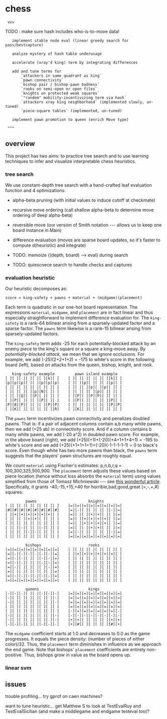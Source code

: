 # chess


     vvv


TODO : make sure hash includes who-is-to-move data!
       
       implement stable node eval (linear greedy search for pass/bestcapture) 

       analyze mystery of hash table underusage

       accelerate (xray'd king) term by integrating differences

       add and tune terms for
           `attackers in same quadrant as king`
           `pawn connectivity`
           `bishop pair / bishop-pawn badness`
           `rooks on semi-open or open files`
           `knights on protected weak squares` 
           `"random" mobility-incentivizing term via hash`
           `attackers xray king neighborhood` (implemented slowly, un-tuned)
           `piece-square tables` (implemented, un-tuned)

       implement pawn promotion to queen (enrich Move type)

     ^^^


## overview 
This project has two aims: to practice tree search and to use learning
techniques to infer and visualize interpretable chess heuristics.

### tree search
We use constant-depth tree search with a hand-crafted leaf evaluation function
and 4 optimizations:

*   alpha-beta pruning (with initial values to induce cutoff at checkmate)
*   recursive move ordering (call shallow alpha-beta to determine move ordering
    of deep alpha-beta)
*   reversible move (our version of Smith notation --- allows us to keep one
    board instance in Main)
*   difference evaluation (moves are sparse board updates, so it's faster to
    compute d(heuristic) and integrate) 

*   TODO: memoize {(depth, board) --> eval} during search
*   TODO: quiescnece search to handle checks and captures

### evaluation heuristic

Our heuristic decomposes as:

    score = king-safety + pawns + material + (midgame)(placement)

Each term is quadratic in our one-hot board representation.  The expressions
`material`, `midgame`, and `placement` are in fact linear and thus especially
straightforward to implement difference evaluation for.  The `king-safety` is
a rank-64 bilinear arising from a sparsely-updated factor and a sparse factor. 
The `pawns` term likewise is a rank-15 bilinear arising from sparsely-updated
factors.    

The `king-safety` term adds -25 for each potentially-blocked attack by an
enemy piece to the king's square or a square a king-move away.  By
*potentially-blocked attack*, we mean that we ignore occlusions.  For example,
we add (-25)(2+2+1+2) = -175 to white's score in the following board (left),
based on attacks from the queen, bishop, knight, and rook.

       king-safety example         pawn island example  
    [ ][ ][ ][ ][ ][ ][k][ ]    [ ][ ][ ][ ][ ][ ][k][ ]
    [p][p][p][ ][ ][p][p][p]    [ ][ ][p][ ][ ][ ][p][ ]
    [ ][ ][ ][ ][ ][ ][ ][ ]    [ ][ ][ ][p][ ][p][ ][ ]
    [ ][ ][ ][ ][p][N][ ][ ]    [ ][ ][ ][ ][p][ ][ ][ ]
    [ ][ ][Q][ ][P][ ][ ][ ]    [ ][P][ ][P][P][ ][ ][ ]
    [ ][P][ ][ ][ ][P][ ][ ]    [ ][P][ ][ ][ ][ ][P][ ]
    [P][B][P][ ][ ][ ][P][P]    [ ][ ][ ][ ][ ][ ][P][P]
    [ ][K][ ][ ][ ][ ][ ][R]    [ ][K][ ][ ][ ][ ][ ][ ]

The `pawns` term incentivizes pawn connectivity and penalizes doubled pawns.
That is: if a pair of adjacent columns contain a,b many white pawns, then we
add (+25 ab) in connectivity score.  And if a column contains b many white
pawns, we add (-20 a^2) in doubled pawn score.  For example, in the above
board (right), we add (+25)(+1)+(-20)(+4+1+1+4+1) = -195 to white's score and
we add (+25)(+1+1+1+1)+(-20)(-1-1-1-1-1) = 0 to black's score.  Even though
white has two more pawns than black, the `pawns` term suggests that the 
players' pawn structures are roughly equal.

We count `material` using Fischer's estimates: p,n,b,r,q = 100,300,325,500,900.
The `placement` term adjusts these values based on piece location (hence
without loss absorbs the `material` term) using values simplified from those of
Tomasz Michniewski --- see [this wonderful
article](https://www.chessprogramming.org/Simplified_Evaluation_Function).
Specifically, it grants -40,-15,+15,+40 for horrible,bad,good,great (=,-,+,#)
squares:  

             pawns                       knights
    [ ][ ][ ][ ][ ][ ][ ][ ]    [=][=][=][=][=][=][=][=]
    [#][#][#][#][#][#][#][#]    [=][-][ ][ ][ ][ ][-][=]
    [ ][+][+][+][+][+][+][ ]    [=][ ][ ][+][+][ ][ ][=]
    [ ][ ][ ][+][+][ ][ ][ ]    [=][ ][+][+][+][+][ ][=]
    [ ][ ][ ][ ][ ][ ][ ][ ]    [=][ ][+][+][+][+][ ][=]
    [ ][ ][-][ ][ ][-][ ][ ]    [=][ ][ ][+][+][ ][ ][=]
    [ ][ ][ ][-][-][ ][ ][ ]    [=][-][ ][ ][ ][ ][-][=]
    [ ][ ][ ][ ][ ][ ][ ][ ]    [=][=][=][=][=][=][=][=]

             bishops                     rooks           
    [=][=][=][=][=][=][=][=]    [ ][ ][ ][ ][ ][ ][ ][ ]
    [=][-][-][-][-][-][-][=]    [ ][+][+][+][+][+][+][ ]
    [=][-][-][ ][ ][-][-][=]    [ ][ ][ ][ ][ ][ ][ ][ ]
    [=][-][-][ ][ ][-][-][=]    [ ][ ][ ][ ][ ][ ][ ][ ]
    [=][-][ ][ ][ ][ ][-][=]    [ ][ ][ ][ ][ ][ ][ ][ ]
    [=][ ][ ][ ][ ][ ][ ][=]    [ ][ ][ ][ ][ ][ ][ ][ ]
    [=][-][-][-][-][-][-][=]    [ ][ ][ ][ ][ ][ ][ ][ ]
    [=][=][=][=][=][=][=][=]    [ ][ ][ ][ ][ ][ ][ ][ ]

             queens                      kings          
    [-][-][-][ ][ ][-][-][-]    [=][=][=][=][=][=][=][=]
    [-][ ][ ][ ][ ][ ][ ][-]    [=][=][=][=][=][=][=][=]
    [-][ ][ ][ ][ ][ ][ ][-]    [=][=][=][=][=][=][=][=]
    [ ][ ][ ][ ][ ][ ][ ][ ]    [=][=][=][=][=][=][=][=]
    [ ][ ][ ][ ][ ][ ][ ][ ]    [-][=][=][=][=][=][=][-]
    [-][ ][ ][ ][ ][ ][ ][-]    [-][-][-][-][-][-][-][-]
    [-][ ][ ][ ][ ][ ][ ][-]    [+][+][ ][ ][ ][ ][+][+]
    [-][-][-][ ][ ][-][-][-]    [+][#][ ][ ][ ][ ][#][+]

The `midgame` coefficient starts at 1.0 and decreases to 0.0 as the game
progresses.  It equals the piece density: (number of pieces of either
color)/32.  Thus, the `placement` term diminishes in influence as we approach
the end game.  Note that bishops' `placement` coefficients are entirely
non-positive.  Thus, bishops grow in value as the board opens up.

### linear svm

    
## issues
trouble profiling... try gprof on caen machines?

want to tune heuristic... get Matthew S to look at TestEvalRuy and TestEvalSicilian (and make a middlegame and endgame
testeval too)? 
